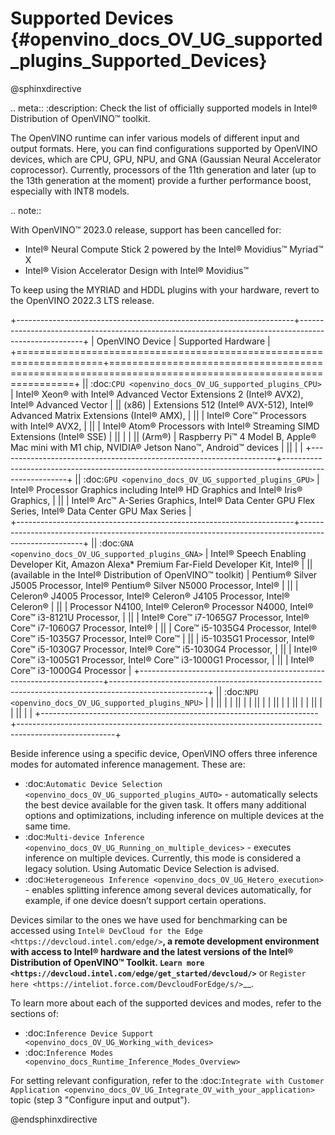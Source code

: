 # Supported Devices {#openvino_docs_OV_UG_supported_plugins_Supported_Devices}


@sphinxdirective

.. meta::
   :description: Check the list of officially supported models in Intel® 
                 Distribution of OpenVINO™ toolkit.


The OpenVINO runtime can infer various models of different input and output formats. Here, you can find configurations 
supported by OpenVINO devices, which are CPU, GPU, NPU, and GNA (Gaussian Neural Accelerator coprocessor).
Currently, processors of the 11th generation and later (up to the 13th generation at the moment) provide a further performance boost, especially with INT8 models.

.. note::

   With OpenVINO™ 2023.0 release, support has been cancelled for:
   - Intel® Neural Compute Stick 2 powered by the Intel® Movidius™ Myriad™ X
   - Intel® Vision Accelerator Design with Intel® Movidius™
   
   To keep using the MYRIAD and HDDL plugins with your hardware, revert to the OpenVINO 2022.3 LTS release.
   


+---------------------------------------------------------------------+------------------------------------------------------------------------------------------------------+
| OpenVINO Device                                                     | Supported Hardware                                                                                   |
+=====================================================================+======================================================================================================+
|| :doc:`CPU <openvino_docs_OV_UG_supported_plugins_CPU>`             | Intel® Xeon® with Intel® Advanced Vector Extensions 2 (Intel® AVX2), Intel® Advanced Vector          |
||   (x86)                                                            | Extensions 512 (Intel® AVX-512), Intel® Advanced Matrix Extensions (Intel® AMX),                     | 
||                                                                    | Intel® Core™ Processors with Intel® AVX2,                                                            |
||                                                                    | Intel® Atom® Processors with Intel® Streaming SIMD Extensions (Intel® SSE)                           |
||                                                                    |                                                                                                      |
||   (Arm®)                                                           | Raspberry Pi™ 4 Model B, Apple® Mac mini with M1 chip, NVIDIA® Jetson Nano™, Android™ devices        |
||                                                                    |                                                                                                      |
+---------------------------------------------------------------------+------------------------------------------------------------------------------------------------------+
|| :doc:`GPU <openvino_docs_OV_UG_supported_plugins_GPU>`             | Intel® Processor Graphics including Intel® HD Graphics and Intel® Iris® Graphics,                    |
||                                                                    | Intel® Arc™ A-Series Graphics, Intel® Data Center GPU Flex Series, Intel® Data Center GPU Max Series |                                 
+---------------------------------------------------------------------+------------------------------------------------------------------------------------------------------+
|| :doc:`GNA <openvino_docs_OV_UG_supported_plugins_GNA>`             | Intel® Speech Enabling Developer Kit, Amazon Alexa* Premium Far-Field Developer Kit, Intel®          |
|| (available in the Intel® Distribution of OpenVINO™ toolkit)        | Pentium® Silver J5005 Processor, Intel® Pentium® Silver N5000 Processor, Intel®                      |
||                                                                    | Celeron® J4005 Processor, Intel® Celeron® J4105 Processor, Intel® Celeron®                           |
||                                                                    | Processor N4100, Intel® Celeron® Processor N4000, Intel® Core™ i3-8121U Processor,                   |
||                                                                    | Intel® Core™ i7-1065G7 Processor, Intel® Core™ i7-1060G7 Processor, Intel®                           |
||                                                                    | Core™ i5-1035G4 Processor, Intel® Core™ i5-1035G7 Processor, Intel® Core™                            |
||                                                                    | i5-1035G1 Processor, Intel® Core™ i5-1030G7 Processor, Intel® Core™ i5-1030G4 Processor,             |
||                                                                    | Intel® Core™ i3-1005G1 Processor, Intel® Core™ i3-1000G1 Processor,                                  |
||                                                                    | Intel® Core™ i3-1000G4 Processor                                                                     |
+---------------------------------------------------------------------+------------------------------------------------------------------------------------------------------+
|| :doc:`NPU <openvino_docs_OV_UG_supported_plugins_NPU>`             |                                                                                                      |
||                                                                    |                                                                                                      |
||                                                                    |                                                                                                      |
||                                                                    |                                                                                                      |
||                                                                    |                                                                                                      |
||                                                                    |                                                                                                      |
||                                                                    |                                                                                                      |
||                                                                    |                                                                                                      |
+---------------------------------------------------------------------+------------------------------------------------------------------------------------------------------+

Beside inference using a specific device, OpenVINO offers three inference modes for automated inference management. These are:

* :doc:`Automatic Device Selection <openvino_docs_OV_UG_supported_plugins_AUTO>` - automatically selects the best device 
  available for the given task. It offers many additional options and optimizations, including inference on 
  multiple devices at the same time.
* :doc:`Multi-device Inference <openvino_docs_OV_UG_Running_on_multiple_devices>` - executes inference on multiple devices. 
  Currently, this mode is considered a legacy solution. Using Automatic Device Selection is advised.
* :doc:`Heterogeneous Inference <openvino_docs_OV_UG_Hetero_execution>` - enables splitting inference among several devices 
  automatically, for example, if one device doesn’t support certain operations.


Devices similar to the ones we have used for benchmarking can be accessed using `Intel® DevCloud for the Edge <https://devcloud.intel.com/edge/>`__, 
a remote development environment with access to Intel® hardware and the latest versions of the Intel® Distribution 
of OpenVINO™ Toolkit. `Learn more <https://devcloud.intel.com/edge/get_started/devcloud/>`__ or `Register here <https://inteliot.force.com/DevcloudForEdge/s/>`__.


To learn more about each of the supported devices and modes, refer to the sections of:
* :doc:`Inference Device Support <openvino_docs_OV_UG_Working_with_devices>` 
* :doc:`Inference Modes <openvino_docs_Runtime_Inference_Modes_Overview>`



For setting relevant configuration, refer to the
:doc:`Integrate with Customer Application <openvino_docs_OV_UG_Integrate_OV_with_your_application>` 
topic (step 3 "Configure input and output").



@endsphinxdirective



